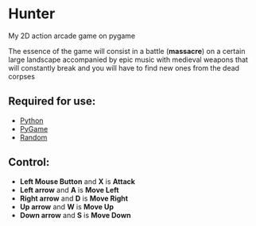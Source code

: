# Hunter

 My 2D action arcade game on pygame

 The essence of the game will consist in a battle (**massacre**) on a certain large landscape accompanied by epic music with medieval weapons that will constantly break and you will have to find new ones from the dead corpses

 ## Required for use:
  * [Python](https://www.python.org/downloads/)
  * [PyGame](https://pypi.org/project/pygame/)
  * [Random](https://pypi.org/project/random2/)

 ## Control:
 * **Left Mouse Button** and **X** is **Attack**
 * **Left arrow** and **A** is **Move Left**
 * **Right arrow** and **D** is **Move Right**
 * **Up arrow** and **W** is **Move Up**
 * **Down arrow** and **S** is **Move Down**
